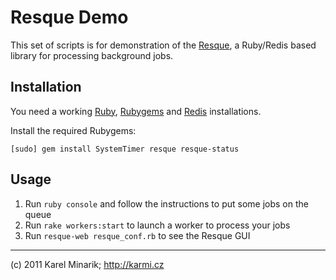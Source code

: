 Resque Demo
===========

This set of scripts is for demonstration of the [Resque](https://github.com/defunkt/resque), a Ruby/Redis based library for processing background jobs.

Installation
------------

You need a working [Ruby](http://www.ruby-lang.org/en/downloads/), [Rubygems](https://rubygems.org/pages/download) and [Redis](http://redis.io/download) installations.

Install the required Rubygems:

    [sudo] gem install SystemTimer resque resque-status

Usage
-----

1. Run `ruby console` and follow the instructions to put some jobs on the queue
2. Run `rake workers:start` to launch a worker to process your jobs
3. Run `resque-web resque_conf.rb` to see the Resque GUI

-----

(c) 2011 Karel Minarik; http://karmi.cz
